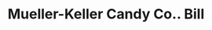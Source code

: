 ---
doi: 10.7916/D86411ZM
date_other: '1922'
date_other_textual: '1922'
form: printed ephemera
genre:
- Invoices
name:
- Mueller-Keller Candy Co.
object_in_context_url: https://biggert.cul.columbia.edu/items/view/ave_biggert_01885
subject_hierarchical_geographic:
- St. Joseph, Missouri, United States
subject_name:
- Mueller-Keller Candy Co.
title: Mueller-Keller Candy Co.. Bill
sort_title: Mueller-Keller Candy Co.. Bill
call_number: ave_biggert_01885
coordinates:
- 39.75805555555556,-94.83666666666666
pid: ave_biggert_01885
identifiers: ave_biggert_01885
permalink: /biggert/ave_biggert_01885/
layout: iiif-image-page
---
